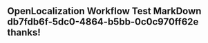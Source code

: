 <properties
ms.topic="hero-topic"
ms.test1="hero-topic"
ms.test2="test"/>

## OpenLocalization Workflow Test MarkDown db7fdb6f-5dc0-4864-b5bb-0c0c970ff62e thanks!
